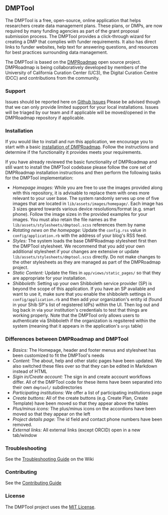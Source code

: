 ## DMPTool

The DMPTool is a free, open-source, online application that helps researchers create data management plans. These plans, or DMPs, are now required by many funding agencies as part of the grant proposal submission process. The DMPTool provides a click-through wizard for creating a DMP that complies with funder requirements. It also has direct links to funder websites, help text for answering questions, and resources for best practices surrounding data management.

The DMPTool is based on the [DMPRoadmap](https://github.com/DMPRoadmap/roadmap) open source project. DMPRoadmap is being collaboratively developed by members of the University of California Curation Center (UC3), the Digital Curation Centre (DCC) and contributions from the community.

### Support
Issues should be reported here on [Github Issues](https://github.com/CDLUC3/dmptool/issues)
Please be advised though that we can only provide limited support for your local installations. Issues will be triaged by our team and if applicable will be moved/opened in the DMPRoadmap repository if applicable.

### Installation

If you would like to install and run this application, we encourage you to start with a basic [installation of DMPRoadmap](https://github.com/DMPRoadmap/roadmap/wiki/Installation). Follow the instructions and determine if the functionality it provides meets your requirements.

If you have already reviewed the basic functionality of DMPRoadmap and still want to install the DMPTool codebase please follow the core set of DMPRoadmap installation instructions and then perform the following tasks for the DMPTool implementation:
- *Homepage images:* While you are free to use the images provided along with this repository, it is advisable to replace them with ones more relevant to your user base. The system randomly serves up one of five images that are located in `lib/assets/images/homepage/`. Each image has 3 sizes geared towards various device resolutions/format (e.g. smart phone). Follow the image sizes in the provided examples for your images. You must also retain the file names as the `lib/assets/stylesheets/dmptool.scss` references them by name
- *Rotating news on the homepage:* Update the `config.rss` value in `config/application.rb` with the address of your blog's RSS feed.
- *Styles:* The system loads the base DMPRoadmap stylesheet first then the DMPTool stylesheet. We recommend that you add your own additional stylesheet if your changes are extensive or update `lib/assets/stylesheets/dmptool.scss` directly. Do not make changes to the other stylesheets as they are managed as part of the DMPRoadmap project.
- *Static Content:* Update the files in `app/views/static_pages/` so that they are appropriate for your installation. 
- *Shibboleth:* Setting up your own Shibboleth service provider (SP) is beyond the scope of this application. If you have an SP available and want to use it, make sure that you enable the shibboleth settings in `config/application.rb` and then add your organization's entity id (found in your Shib SP's list of registered IdPs) within the UI. Then log out and log back in via your institution's credentials to test that things are working properly. Note that the DMPTool only allows users to authenticate via Shibboleth if the organization is regsitered within the system (meaning that it appears in the application's `orgs` table)

### Differences between DMPRoadmap and DMPTool

- *Basics:* The Homepage, header and footer menus and stylesheet has been customized to fit the DMPTool's needs
- *Content:* The about, help and other static pages have been updated. We also switched these files over so that they can be edited in Markdown instead of HTML
- *Sigin in/Create account:* The sign in and create account workflows differ. All of the DMPTool code for these items have been separated into their own `dmptool/` subdirectories
- *Participating institutions:* We offer a list of participating institutions page
- *Create buttons:* All of the create buttons (e.g. Create Plan, Create Template) have been moved so that they appear above the tables
- *Plus/minus icons:* The plus/minus icons on the accordions have been moved so that they appear on the left
- *Project details page:* The id field and contact phone numbers have been removed.
- *External links:* All external links (except ORCID) open in a new tab/window 

### Troubleshooting
See the [Troubleshooting Guide](https://github.com/DMPRoadmap/roadmap/wiki/Troubleshooting) on the Wiki

### Contributing
See the [Contributing Guide](https://github.com/DMPRoadmap/roadmap/wiki/Get-involved)

### License
The DMPTool project uses the <a href="./LICENSE.md">MIT License</a>.
